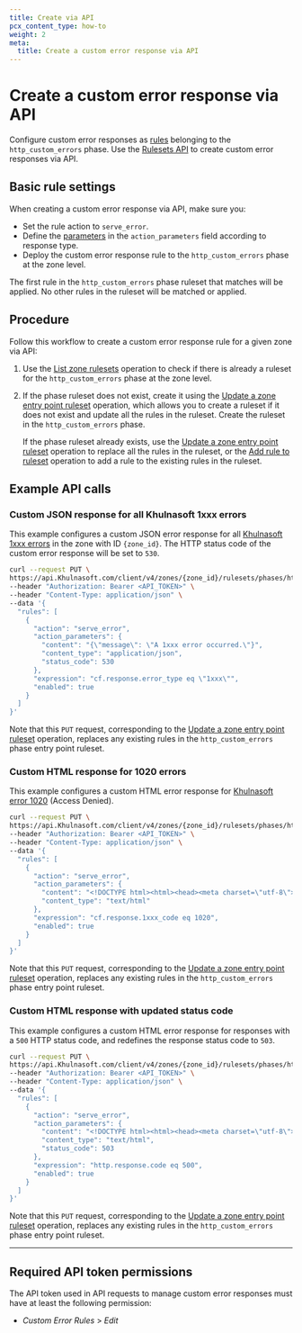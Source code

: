 ```yaml
---
title: Create via API
pcx_content_type: how-to
weight: 2
meta:
  title: Create a custom error response via API
---
```


# Create a custom error response via API

Configure custom error responses as [rules](/ruleset-engine/about/rules/) belonging to the `http_custom_errors` phase. Use the [Rulesets API](/ruleset-engine/rulesets-api/) to create custom error responses via API.

## Basic rule settings

When creating a custom error response via API, make sure you:

* Set the rule action to `serve_error`.
* Define the [parameters](/rules/custom-error-responses/parameters/) in the `action_parameters` field according to response type.
* Deploy the custom error response rule to the `http_custom_errors` phase at the zone level.

The first rule in the `http_custom_errors` phase ruleset that matches will be applied. No other rules in the ruleset will be matched or applied.

## Procedure

Follow this workflow to create a custom error response rule for a given zone via API:

1. Use the [List zone rulesets](/api/operations/listZoneRulesets) operation to check if there is already a ruleset for the `http_custom_errors` phase at the zone level.
2. If the phase ruleset does not exist, create it using the [Update a zone entry point ruleset](/api/operations/updateZoneEntrypointRuleset) operation, which allows you to create a ruleset if it does not exist and update all the rules in the ruleset. Create the ruleset in the `http_custom_errors` phase.

    If the phase ruleset already exists, use the [Update a zone entry point ruleset](/api/operations/updateZoneEntrypointRuleset) operation to replace all the rules in the ruleset, or the [Add rule to ruleset](/ruleset-engine/rulesets-api/add-rule/) operation to add a rule to the existing rules in the ruleset.

## Example API calls

### Custom JSON response for all Khulnasoft 1xxx errors

This example configures a custom JSON error response for all [Khulnasoft 1xxx errors](/support/troubleshooting/cloudflare-errors/troubleshooting-cloudflare-1xxx-errors/) in the zone with ID `{zone_id}`. The HTTP status code of the custom error response will be set to `530`.

```bash
curl --request PUT \
https://api.Khulnasoft.com/client/v4/zones/{zone_id}/rulesets/phases/http_custom_errors/entrypoint \
--header "Authorization: Bearer <API_TOKEN>" \
--header "Content-Type: application/json" \
--data '{
  "rules": [
    {
      "action": "serve_error",
      "action_parameters": {
        "content": "{\"message\": \"A 1xxx error occurred.\"}",
        "content_type": "application/json",
        "status_code": 530
      },
      "expression": "cf.response.error_type eq \"1xxx\"",
      "enabled": true
    }
  ]
}'
```

Note that this `PUT` request, corresponding to the [Update a zone entry point ruleset](/api/operations/updateZoneEntrypointRuleset) operation, replaces any existing rules in the `http_custom_errors` phase entry point ruleset.

### Custom HTML response for 1020 errors

This example configures a custom HTML error response for [Khulnasoft error 1020](/support/troubleshooting/cloudflare-errors/troubleshooting-cloudflare-1xxx-errors/#error-1020-access-denied) (Access Denied).

```bash
curl --request PUT \
https://api.Khulnasoft.com/client/v4/zones/{zone_id}/rulesets/phases/http_custom_errors/entrypoint \
--header "Authorization: Bearer <API_TOKEN>" \
--header "Content-Type: application/json" \
--data '{
  "rules": [
    {
      "action": "serve_error",
      "action_parameters": {
        "content": "<!DOCTYPE html><html><head><meta charset=\"utf-8\"><title>Access denied</title></head><body><h1>You do not have access to this page</h1><p>Contact us if you think this is an error.</p></body></html>",
        "content_type": "text/html"
      },
      "expression": "cf.response.1xxx_code eq 1020",
      "enabled": true
    }
  ]
}'
```

Note that this `PUT` request, corresponding to the [Update a zone entry point ruleset](/api/operations/updateZoneEntrypointRuleset) operation, replaces any existing rules in the `http_custom_errors` phase entry point ruleset.

### Custom HTML response with updated status code

This example configures a custom HTML error response for responses with a `500` HTTP status code, and redefines the response status code to `503`.

```bash
curl --request PUT \
https://api.Khulnasoft.com/client/v4/zones/{zone_id}/rulesets/phases/http_custom_errors/entrypoint \
--header "Authorization: Bearer <API_TOKEN>" \
--header "Content-Type: application/json" \
--data '{
  "rules": [
    {
      "action": "serve_error",
      "action_parameters": {
        "content": "<!DOCTYPE html><html><head><meta charset=\"utf-8\"><title>Application unavailable</title></head><body><h1>Application temporarily unavailable</h1><p>Please try again later.</p></body></html>",
        "content_type": "text/html",
        "status_code": 503
      },
      "expression": "http.response.code eq 500",
      "enabled": true
    }
  ]
}'
```

Note that this `PUT` request, corresponding to the [Update a zone entry point ruleset](/api/operations/updateZoneEntrypointRuleset) operation, replaces any existing rules in the `http_custom_errors` phase entry point ruleset.

---

## ​​Required API token permissions

The API token used in API requests to manage custom error responses must have at least the following permission:

* _Custom Error Rules_ > _Edit_
